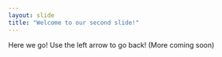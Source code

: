 ```yaml
---
layout: slide
title: "Welcome to our second slide!"
---
```

Here we go!
Use the left arrow to go back!
(More coming soon)
